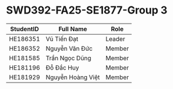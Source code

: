 # SWD392-FA25-SE1877-Group 3



| StudentID | Full Name         | Role   |
| --------- | ----------------- | ------ |
| HE186351  | Vũ Tiến Đạt       | Leader |
| HE186352  | Nguyễn Văn Đức    | Member |
| HE181585  | Trần Ngọc Dũng    | Member |
| HE181196  | Đỗ Đắc Huy        | Member |
| HE181929  | Nguyễn Hoàng Việt | Member |
